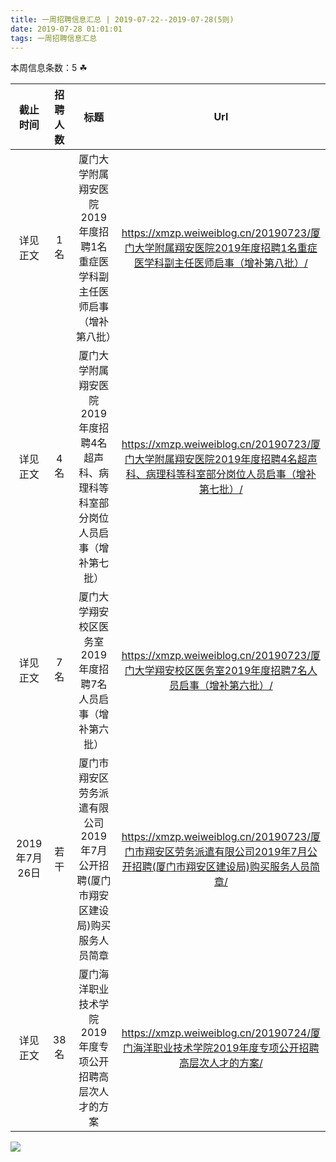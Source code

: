 ```yaml
---
title: 一周招聘信息汇总 | 2019-07-22--2019-07-28(5则)
date: 2019-07-28 01:01:01
tags: 一周招聘信息汇总
---
```

本周信息条数：5   ☘ 
<!-- more -->

| 截止时间 | 招聘人数 | 标题 | Url |
| :-: | :-: | :-: | :-: |
| 详见正文 | 1名 | 厦门大学附属翔安医院2019年度招聘1名重症医学科副主任医师启事（增补第八批）|https://xmzp.weiweiblog.cn/20190723/厦门大学附属翔安医院2019年度招聘1名重症医学科副主任医师启事（增补第八批）/ |
| 详见正文 | 4名 | 厦门大学附属翔安医院2019年度招聘4名超声科、病理科等科室部分岗位人员启事（增补第七批）|https://xmzp.weiweiblog.cn/20190723/厦门大学附属翔安医院2019年度招聘4名超声科、病理科等科室部分岗位人员启事（增补第七批）/ |
| 详见正文 | 7名 | 厦门大学翔安校区医务室2019年度招聘7名人员启事（增补第六批）|https://xmzp.weiweiblog.cn/20190723/厦门大学翔安校区医务室2019年度招聘7名人员启事（增补第六批）/ |
| 2019年7月26日 | 若干 | 厦门市翔安区劳务派遣有限公司2019年7月公开招聘(厦门市翔安区建设局)购买服务人员简章|https://xmzp.weiweiblog.cn/20190723/厦门市翔安区劳务派遣有限公司2019年7月公开招聘(厦门市翔安区建设局)购买服务人员简章/ |
| 详见正文 | 38名 | 厦门海洋职业技术学院2019年度专项公开招聘高层次人才的方案|https://xmzp.weiweiblog.cn/20190724/厦门海洋职业技术学院2019年度专项公开招聘高层次人才的方案/ |
![](https://cdn.weiweiblog.cn/20181015134814.png)